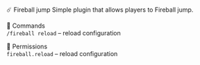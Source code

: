 ☄️ Fireball jump 
Simple plugin that allows players to Fireball jump.


📜 Commands  
`/fireball reload` – reload configuration

🔐 Permissions  
`fireball.reload` – reload configuration  


